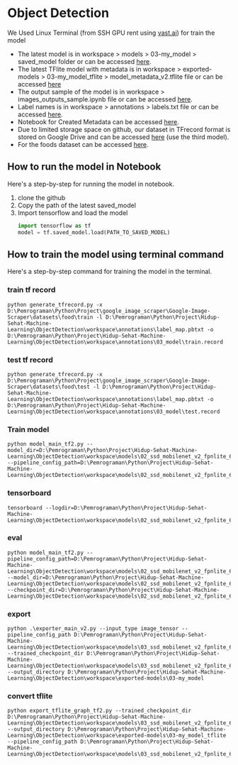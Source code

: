 # Object Detection
We Used Linux Terminal (from SSH GPU rent using [vast.ai](https://vast.ai/)) for train the model

* The latest model is in workspace > models > 03-my_model > saved_model folder or can be accessed [here](https://github.com/Hidup-Sehat/Hidup-Sehat-Machine-Learning/tree/main/ObjectDetection/workspace/exported-models/03-my_model).
* The latest TFlite model with metadata is in workspace > exported-models > 03-my_model_tflite > model_metadata_v2.tflite file or can be accessed [here](https://github.com/Hidup-Sehat/Hidup-Sehat-Machine-Learning/blob/main/ObjectDetection/workspace/exported-models/03-my_model_tflite/model_metadata_v2.tflite)
* The output sample of the model is in workspace > images_outputs_sample.ipynb file or can be accessed [here](https://github.com/Hidup-Sehat/Hidup-Sehat-Machine-Learning/blob/main/ObjectDetection/workspace/images_outputs_samples.ipynb).
* Label names is in workspace > annotations > labels.txt file or can be accessed [here](https://github.com/Hidup-Sehat/Hidup-Sehat-Machine-Learning/blob/main/ObjectDetection/workspace/annotations/labels.txt).
* Notebook for Created Metadata can be accessed [here](https://github.com/Hidup-Sehat/Hidup-Sehat-Machine-Learning/blob/main/ObjectDetection/workspace/convert-metadata.ipynb).
* Due to limited storage space on github, our dataset in TFrecord format is stored on Google Drive and can be accessed [here](https://drive.google.com/drive/folders/1HRpsDTKegL_IRKQDTLR39QT8o53vpziV?usp=sharing) (use the third model).
* For the foods dataset can be accessed [here](https://drive.google.com/file/d/1j82Wf6pb5tuNA75JSYEqnln0s2NagPx5/view?usp=sharing).

## How to run the model in Notebook
Here's a step-by-step for running the model in notebook.

1. clone the github
2. Copy the path of the latest saved_model
3. Import tensorflow and load the model 
    ```python
    import tensorflow as tf
    model = tf.saved_model.load(PATH_TO_SAVED_MODEL)
    ```

## How to train the model using terminal command
Here's a step-by-step command for training the model in the terminal.

### train tf record
```
python generate_tfrecord.py -x D:\Pemrograman\Python\Project\google_image_scraper\Google-Image-Scraper\datasets\food\train -l D:\Pemrograman\Python\Project\Hidup-Sehat-Machine-Learning\ObjectDetection\workspace\annotations\label_map.pbtxt -o D:\Pemrograman\Python\Project\Hidup-Sehat-Machine-Learning\ObjectDetection\workspace\annotations\03_model\train.record
```

### test tf record
```
python generate_tfrecord.py -x D:\Pemrograman\Python\Project\google_image_scraper\Google-Image-Scraper\datasets\food\test -l D:\Pemrograman\Python\Project\Hidup-Sehat-Machine-Learning\ObjectDetection\workspace\annotations\label_map.pbtxt -o D:\Pemrograman\Python\Project\Hidup-Sehat-Machine-Learning\ObjectDetection\workspace\annotations\03_model\test.record
```

### Train model

    python model_main_tf2.py --model_dir=D:\Pemrograman\Python\Project\Hidup-Sehat-Machine-Learning\ObjectDetection\workspace\models\02_ssd_mobilenet_v2_fpnlite_640 --pipeline_config_path=D:\Pemrograman\Python\Project\Hidup-Sehat-Machine-Learning\ObjectDetection\workspace\models\02_ssd_mobilenet_v2_fpnlite_640\pipeline.config

### tensorboard
    tensorboard --logdir=D:\Pemrograman\Python\Project\Hidup-Sehat-Machine-Learning\ObjectDetection\workspace\models\02_ssd_mobilenet_v2_fpnlite_640

### eval
    python model_main_tf2.py --pipeline_config_path=D:\Pemrograman\Python\Project\Hidup-Sehat-Machine-Learning\ObjectDetection\workspace\models\02_ssd_mobilenet_v2_fpnlite_640\pipeline.config --model_dir=D:\Pemrograman\Python\Project\Hidup-Sehat-Machine-Learning\ObjectDetection\workspace\models\02_ssd_mobilenet_v2_fpnlite_640 --checkpoint_dir=D:\Pemrograman\Python\Project\Hidup-Sehat-Machine-Learning\ObjectDetection\workspace\models\02_ssd_mobilenet_v2_fpnlite_640

### export
    python .\exporter_main_v2.py --input_type image_tensor --pipeline_config_path D:\Pemrograman\Python\Project\Hidup-Sehat-Machine-Learning\ObjectDetection\workspace\models\03_ssd_mobilenet_v2_fpnlite_640\pipeline.config --trained_checkpoint_dir D:\Pemrograman\Python\Project\Hidup-Sehat-Machine-Learning\ObjectDetection\workspace\models\03_ssd_mobilenet_v2_fpnlite_640 --output_directory D:\Pemrograman\Python\Project\Hidup-Sehat-Machine-Learning\ObjectDetection\workspace\exported-models\03-my_model


### convert tflite
    python export_tflite_graph_tf2.py --trained_checkpoint_dir D:\Pemrograman\Python\Project\Hidup-Sehat-Machine-Learning\ObjectDetection\workspace\models\03_ssd_mobilenet_v2_fpnlite_640 --output_directory D:\Pemrograman\Python\Project\Hidup-Sehat-Machine-Learning\ObjectDetection\workspace\exported-models\03-my_model_tflite --pipeline_config_path D:\Pemrograman\Python\Project\Hidup-Sehat-Machine-Learning\ObjectDetection\workspace\models\03_ssd_mobilenet_v2_fpnlite_640\pipeline.config
